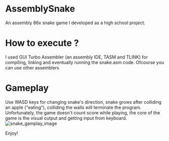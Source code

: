 # AssemblySnake
An assembly 86x snake game I developed as a high school project.
# How to execute ?
I used GUI Turbo Assembler (an assembly IDE, TASM and TLINK) for compiling, linking and eventually running the snake.asm code.
Ofcourse you can use other assemblers
# Gameplay
Use WASD keys for changing snake's direction, snake grows after colliding an apple ("eating"), colliding the walls will terminate the program.
Unfortunately, the game doesn't count score while playing, the core of the game is the visual output and getting input from keyboard.
![snake_gamplay_image](https://user-images.githubusercontent.com/101327190/212681393-ca2e7ff4-6618-470b-9b30-0b23f53a7cd6.png)

Enjoy!

